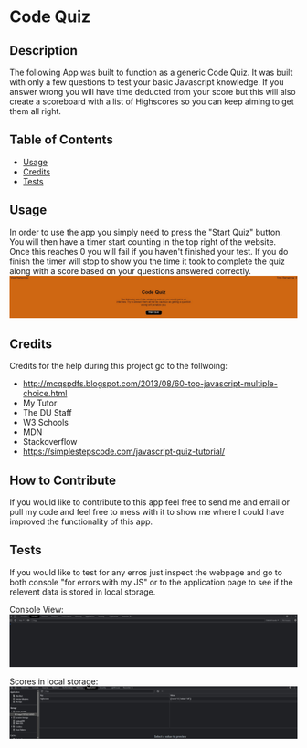 # Code Quiz

## Description
The following App was built to function as a generic Code Quiz. It was built with only a few questions to test your basic Javascript knowledge. If you answer wrong you will have time deducted from your score but this will also create a scoreboard with a list of Highscores so you can keep aiming to get them all right.

## Table of Contents

- [Usage](#usage)
- [Credits](#credits)
- [Tests](#tests)

## Usage
In order to use the app you simply need to press the "Start Quiz" button. You will then have a timer start counting in the top right of the website. Once this reaches 0 you will fail if you haven't finished your test. If you do finish the timer will stop to show you the time it took to complete the quiz along with a score based on your questions answered correctly.
    ![alt text](Assets/img/screenshot.jpg)

## Credits
Credits for the help during this project go to the follwoing:
- http://mcqspdfs.blogspot.com/2013/08/60-top-javascript-multiple-choice.html
- My Tutor
- The DU Staff
- W3 Schools
- MDN
- Stackoverflow
- https://simplestepscode.com/javascript-quiz-tutorial/

## How to Contribute
If you would like to contribute to this app feel free to send me and email or pull my code and feel free to mess with it to show me where I could have improved the functionality of this app.

## Tests
If you would like to test for any erros just inspect the webpage and go to both console "for errors with my JS" or to the application page to see if the relevent data is stored in local storage.

   Console View:
    ![console view](Assets/img/console.jpg)

   Scores in local storage:
    ![scores](Assets/img/scores.jpg)
